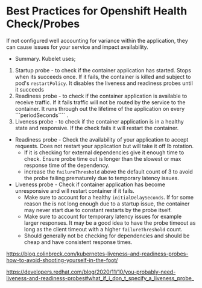 # Best Practices for Openshift Health Check/Probes

If not configured well accounting for variance within the application, they can cause issues for your service and impact availability.
 
- Summary. Kubelet uses;
1. Startup probe - to check if the container application has started. Stops when its succeeds once. If it fails, the container is killed and subject to pod's ```restartPolicy```. It disables the liveness and readiness probes until it succeeds
2. Readiness probe -  to check if the container application is available to receive traffic. If it fails traffic will not be routed by the service to the container. It runs through out the lifetime of the application on every ```periodSeconds````  .
3. Liveness probe - to check if the container application is in a healthy state and responsive. If the check fails it will restart the container.


- Readiness probe - Check the availability of your application to accept requests. Does not restart your application but will take it off lb rotation.
    - If it is checking for external dependencies give it enough time to check. Ensure probe time out is longer than the slowest or max response time of the dependency.
    - increase the ```failureThreshold``` above the default count of 3 to avoid the probe failing prematurely due to temporary latency issues.
- Liveness probe - Check if container application has become unresponsive and will restart container if it fails.
    - Make sure to account for a healthy ```initialDelaySeconds```. If for some reason the  is not long enough due to a startup issue, the container may never start due to constant restarts by the probe itself.
    - Make sure to account for temporary latency issues for example larger responses. It may be a good idea to have the probe timeout as long as the client timeout with a higher ```failureThreshold``` count. 
    - Should generally not be checking for dependencies and should be cheap and have consistent response times.

https://blog.colinbreck.com/kubernetes-liveness-and-readiness-probes-how-to-avoid-shooting-yourself-in-the-foot/

https://developers.redhat.com/blog/2020/11/10/you-probably-need-liveness-and-readiness-probes#what_if_i_don_t_specify_a_liveness_probe_